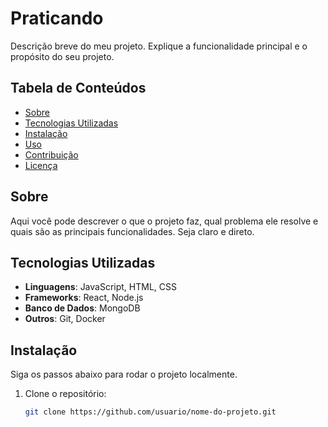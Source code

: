 # Praticando

Descrição breve do meu projeto. Explique a funcionalidade principal e o propósito do seu projeto.

## Tabela de Conteúdos

- [Sobre](#sobre)
- [Tecnologias Utilizadas](#tecnologias-utilizadas)
- [Instalação](#instalacao)
- [Uso](#uso)
- [Contribuição](#contribuicao)
- [Licença](#licenca)

## Sobre

Aqui você pode descrever o que o projeto faz, qual problema ele resolve e quais são as principais funcionalidades. Seja claro e direto.

## Tecnologias Utilizadas

- **Linguagens**: JavaScript, HTML, CSS
- **Frameworks**: React, Node.js
- **Banco de Dados**: MongoDB
- **Outros**: Git, Docker

## Instalação

Siga os passos abaixo para rodar o projeto localmente.

1. Clone o repositório:
   ```bash
   git clone https://github.com/usuario/nome-do-projeto.git
